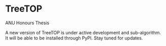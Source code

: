 # TreeTOP

ANU Honours Thesis

A new version of TreeTOP is under active development and sub-algorithm. It will be able to be installed through PyPI. Stay tuned for updates.
